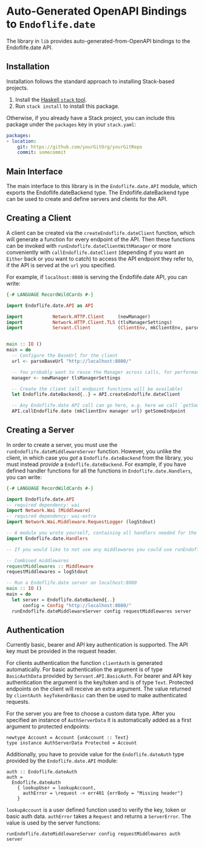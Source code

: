 # Auto-Generated OpenAPI Bindings to `Endoflife.date`

The library in `lib` provides auto-generated-from-OpenAPI bindings to the Endoflife.date API.

## Installation

Installation follows the standard approach to installing Stack-based projects.

1. Install the [Haskell `stack` tool](http://docs.haskellstack.org/en/stable/README).
2. Run `stack install` to install this package.

Otherwise, if you already have a Stack project, you can include this package under the `packages` key in your `stack.yaml`:
```yaml
packages:
- location:
    git: https://github.com/yourGitOrg/yourGitRepo
    commit: somecommit
```

## Main Interface

The main interface to this library is in the `Endoflife.date.API` module, which exports the Endoflife.dateBackend type. The Endoflife.dateBackend
type can be used to create and define servers and clients for the API.

## Creating a Client

A client can be created via the `createEndoflife.dateClient` function, which will generate a function for every endpoint of the API.
Then these functions can be invoked with `runEndoflife.dateClientWithManager` or more conveniently with `callEndoflife.dateClient`
(depending if you want an `Either` back or you want to catch) to access the API endpoint they refer to, if the API is served
at the `url` you specified.

For example, if `localhost:8080` is serving the Endoflife.date API, you can write:

```haskell
{-# LANGUAGE RecordWildCards #-}

import Endoflife.date.API as API

import           Network.HTTP.Client     (newManager)
import           Network.HTTP.Client.TLS (tlsManagerSettings)
import           Servant.Client          (ClientEnv, mkClientEnv, parseBaseUrl)


main :: IO ()
main = do
  -- Configure the BaseUrl for the client
  url <- parseBaseUrl "http://localhost:8080/"

  -- You probably want to reuse the Manager across calls, for performance reasons
  manager <- newManager tlsManagerSettings

  -- Create the client (all endpoint functions will be available)
  let Endoflife.dateBackend{..} = API.createEndoflife.dateClient

  -- Any Endoflife.date API call can go here, e.g. here we call `getSomeEndpoint`
  API.callEndoflife.date (mkClientEnv manager url) getSomeEndpoint
```

## Creating a Server

In order to create a server, you must use the `runEndoflife.dateMiddlewareServer` function. However, you unlike the client, in which case you *got* a `Endoflife.dateBackend`
from the library, you must instead *provide* a `Endoflife.dateBackend`. For example, if you have defined handler functions for all the
functions in `Endoflife.date.Handlers`, you can write:

```haskell
{-# LANGUAGE RecordWildCards #-}

import Endoflife.date.API
-- required dependency: wai
import Network.Wai (Middleware)
-- required dependency: wai-extra
import Network.Wai.Middleware.RequestLogger (logStdout)

-- A module you wrote yourself, containing all handlers needed for the Endoflife.dateBackend type.
import Endoflife.date.Handlers

-- If you would like to not use any middlewares you could use runEndoflife.dateServer instead

-- Combined middlewares
requestMiddlewares :: Middleware
requestMiddlewares = logStdout

-- Run a Endoflife.date server on localhost:8080
main :: IO ()
main = do
  let server = Endoflife.dateBackend{..}
      config = Config "http://localhost:8080/"
  runEndoflife.dateMiddlewareServer config requestMiddlewares server
```

## Authentication

Currently basic, bearer and API key authentication is supported. The API key must be provided
in the request header.

For clients authentication the function `clientAuth` is generated automatically. For basic
authentication the argument is of type `BasicAuthData` provided by `Servant.API.BasicAuth`.
For bearer and API key authentication the argument is the key/token and is of type `Text`.
Protected endpoints on the client will receive an extra argument. The value returned by
`clientAuth keyTokenOrBasic` can then be used to make authenticated requests.

For the server you are free to choose a custom data type. After you specified an instance of
`AuthServerData` it is automatically added as a first argument to protected endpoints:

```
newtype Account = Account {unAccount :: Text}
type instance AuthServerData Protected = Account
```

Additionally, you have to provide value for the `Endoflife.dateAuth` type provided by the
`Endoflife.date.API` module:

```
auth :: Endoflife.dateAuth
auth =
  Endoflife.dateAuth
    { lookupUser = lookupAccount,
      authError = \request -> err401 {errBody = "Missing header"}
    }
```

`lookupAccount` is a user defined function used to verify the key, token or basic auth data.
`authError` takes a `Request` and returns a `ServerError`. The value is used by the server
functions:

```
runEndoflife.dateMiddlewareServer config requestMiddlewares auth server
```
